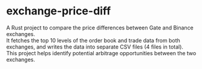 # exchange-price-diff
 A Rust project to compare the price differences between Gate and Binance exchanges.   
 It fetches the top 10 levels of the order book and trade data from both exchanges, and writes the data into separate CSV files (4 files in total).   
 This project helps identify potential arbitrage opportunities between the two exchanges.
